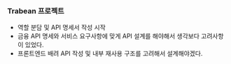 ### Trabean 프로젝트

- 역할 분담 및 API 명세서 작성 시작
- 금융 API 명세와 서비스 요구사항에 맞게 API 설계를 해야해서 생각보다 고려사항이 있었다.
- 프론트엔드 배려 API 작성 및 내부 재사용 구조를 고려해서 설계해야겠다.
